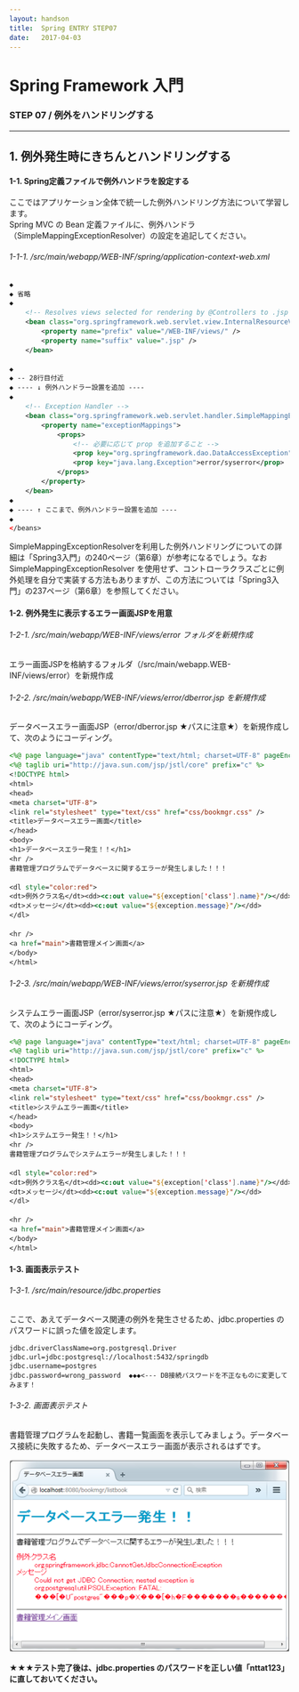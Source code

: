 ```yaml
---
layout: handson
title:  Spring ENTRY STEP07
date:   2017-04-03
---
```


# Spring Framework 入門
### STEP 07 / 例外をハンドリングする
***

## 1. 例外発生時にきちんとハンドリングする
#### 1-1. Spring定義ファイルで例外ハンドラを設定する
ここではアプリケーション全体で統一した例外ハンドリング方法について学習します。  
Spring MVC の Bean 定義ファイルに、例外ハンドラ（SimpleMappingExceptionResolver）の設定を追記してください。

###### 1-1-1. /src/main/webapp/WEB-INF/spring/application-context-web.xml
```xml
◆
◆ 省略
◆
	<!-- Resolves views selected for rendering by @Controllers to .jsp resources in the /WEB-INF/views directory -->
	<bean class="org.springframework.web.servlet.view.InternalResourceViewResolver">
		<property name="prefix" value="/WEB-INF/views/" />
		<property name="suffix" value=".jsp" />
	</bean>

◆
◆ -- 28行目付近
◆ ---- ↓ 例外ハンドラー設置を追加 ----
◆
	<!-- Exception Handler -->
	<bean class="org.springframework.web.servlet.handler.SimpleMappingExceptionResolver">
		<property name="exceptionMappings">
			<props>
				<!-- 必要に応じて prop を追加すること -->
				<prop key="org.springframework.dao.DataAccessException">error/dberror</prop>
				<prop key="java.lang.Exception">error/syserror</prop>
			</props>
		</property>
	</bean>
◆
◆ ---- ↑ ここまで、例外ハンドラー設置を追加 ----
◆
</beans>
```

SimpleMappingExceptionResolverを利用した例外ハンドリングについての詳細は「Spring3入門」の240ページ（第6章）が参考になるでしょう。なお SimpleMappingExceptionResolver を使用せず、コントローラクラスごとに例外処理を自分で実装する方法もありますが、この方法については「Spring3入門」の237ページ（第6章）を参照してください。

#### 1-2. 例外発生に表示するエラー画面JSPを用意
###### 1-2-1. /src/main/webapp/WEB-INF/views/error フォルダを新規作成
エラー画面JSPを格納するフォルダ（/src/main/webapp.WEB-INF/views/error）を新規作成

###### 1-2-2. /src/main/webapp/WEB-INF/views/error/dberror.jsp を新規作成
データベースエラー画面JSP（error/dberror.jsp ★パスに注意★）を新規作成して、次のようにコーディング。
```jsp
<%@ page language="java" contentType="text/html; charset=UTF-8" pageEncoding="UTF-8"%>
<%@ taglib uri="http://java.sun.com/jsp/jstl/core" prefix="c" %>
<!DOCTYPE html>
<html>
<head>
<meta charset="UTF-8">
<link rel="stylesheet" type="text/css" href="css/bookmgr.css" />
<title>データベースエラー画面</title>
</head>
<body>
<h1>データベースエラー発生！！</h1>
<hr />
書籍管理プログラムでデータベースに関するエラーが発生しました！！！

<dl style="color:red">
<dt>例外クラス名</dt><dd><c:out value="${exception['class'].name}"/></dd>
<dt>メッセージ</dt><dd><c:out value="${exception.message}"/></dd>
</dl>

<hr />
<a href="main">書籍管理メイン画面</a> 
</body>
</html>
```
###### 1-2-3. /src/main/webapp/WEB-INF/views/error/syserror.jsp を新規作成
システムエラー画面JSP（error/syserror.jsp ★パスに注意★）を新規作成して、次のようにコーディング。
```jsp
<%@ page language="java" contentType="text/html; charset=UTF-8" pageEncoding="UTF-8"%>
<%@ taglib uri="http://java.sun.com/jsp/jstl/core" prefix="c" %>
<!DOCTYPE html>	
<html>
<head>
<meta charset="UTF-8">
<link rel="stylesheet" type="text/css" href="css/bookmgr.css" />
<title>システムエラー画面</title>
</head>
<body>
<h1>システムエラー発生！！</h1>
<hr />
書籍管理プログラムでシステムエラーが発生しました！！！

<dl style="color:red">
<dt>例外クラス名</dt><dd><c:out value="${exception['class'].name}"/></dd>
<dt>メッセージ</dt><dd><c:out value="${exception.message}"/></dd>
</dl>

<hr />
<a href="main">書籍管理メイン画面</a> 
</body>
</html>
```

#### 1-3. 画面表示テスト
###### 1-3-1. /src/main/resource/jdbc.properties 
ここで、あえてデータベース関連の例外を発生させるため、jdbc.properties のパスワードに誤った値を設定します。

```
jdbc.driverClassName=org.postgresql.Driver
jdbc.url=jdbc:postgresql://localhost:5432/springdb
jdbc.username=postgres
jdbc.password=wrong_password  ◆◆◆<--- DB接続パスワードを不正なものに変更してみます！
```

###### 1-3-2. 画面表示テスト
書籍管理プログラムを起動し、書籍一覧画面を表示してみましょう。データベース接続に失敗するため、データベースエラー画面が表示されるはずです。

![dbError Image](/images/step7-1.png "dbError Image")

★★★**テスト完了後は、jdbc.properties のパスワードを正しい値「nttat123」に直しておいてください。**
